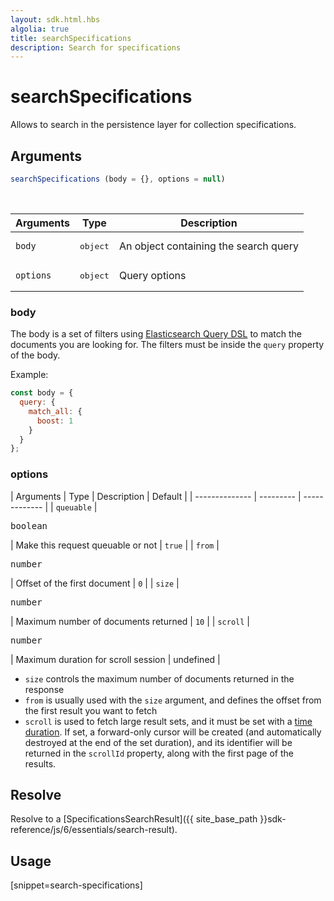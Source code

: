 ```yaml
---
layout: sdk.html.hbs
algolia: true
title: searchSpecifications
description: Search for specifications
---
```


# searchSpecifications

Allows to search in the persistence layer for collection specifications.

## Arguments

```javascript
searchSpecifications (body = {}, options = null)
```

<br/>

| Arguments    | Type    | Description |
|--------------|---------|-------------|
| ``body`` | <pre>object</pre> | An object containing the search query    |
| ``options`` | <pre>object</pre> | Query options    |


### **body**

The body is a set of filters using [Elasticsearch Query DSL](https://www.elastic.co/guide/en/elasticsearch/reference/5.6/search-request-body.html) to match the documents you are looking for.
The filters must be inside the `query` property of the body.

Example:

```js
const body = {
  query: {
    match_all: {
      boost: 1
    }
  }
};
```

### **options**

| Arguments    | Type    | Description | Default |
| -------------- | --------- | ------------- |
| `queuable` | <pre>boolean</pre> | Make this request queuable or not | `true`  |
| ``from`` | <pre>number</pre> | Offset of the first document    | `0`  |
| ``size`` | <pre>number</pre> | Maximum number of documents returned    | `10` |
| ``scroll`` | <pre>number</pre> | Maximum duration for scroll session    | undefined |

* `size` controls the maximum number of documents returned in the response
* `from` is usually used with the `size` argument, and defines the offset from the first result you want to fetch
* `scroll` is used to fetch large result sets, and it must be set with a [time duration](https://www.elastic.co/guide/en/elasticsearch/reference/5.6/common-options.html#time-units). If set, a forward-only cursor will be created (and automatically destroyed at the end of the set duration), and its identifier will be returned in the `scrollId` property, along with the first page of the results.

## Resolve

Resolve to a [SpecificationsSearchResult]({{ site_base_path }}sdk-reference/js/6/essentials/search-result).

## Usage

[snippet=search-specifications]
